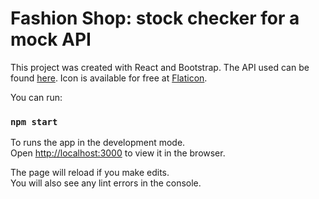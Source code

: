 # Fashion Shop: stock checker for a mock API

This project was created with React and Bootstrap.
The API used can be found [here](https://bad-api-assignment.reaktor.com/).
Icon is available for free at [Flaticon](https://www.flaticon.com/free-icon/3d-design_2905258?term=blue&page=2&position=53&related_item_id=2905258).

You can run:

### `npm start`

To runs the app in the development mode.\
Open [http://localhost:3000](http://localhost:3000) to view it in the browser.

The page will reload if you make edits.\
You will also see any lint errors in the console.


